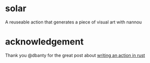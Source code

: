 # solar

A reuseable action that generates a piece of visual art with nannou

# acknowledgement

Thank you @dbanty for the great post about [writing an action in rust](https://dylananthony.com/blog/how-to-write-a-github-action-in-rust/)
